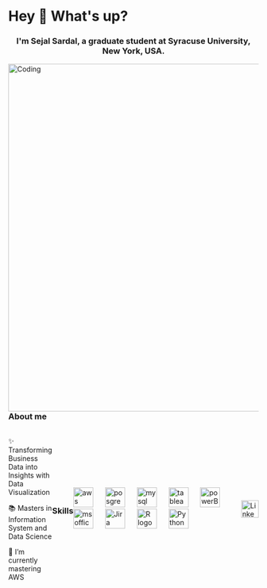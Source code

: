 <h1 align="left">Hey 👋 What's up?</h1>

<div align="left">
  <h3 align="center">I'm Sejal Sardal, a graduate student at Syracuse University, New York, USA.</h3>
  <img align="right" alt="Coding" width="700" src="https://miro.medium.com/v2/resize:fit:4800/format:webp/0*0JBZx8rioVbrR4vJ.gif">
</div>

<h3 align="left">About me</h3>

<!-- GIF aligned to the right -->
<div style="display: flex; align-items: center;">
  <div style="flex: 1;">
    <p>✨ Transforming Business Data into Insights with Data Visualization</p>
    <p>📚 Masters in Information System and Data Science</p>
    <p>🌱 I’m currently mastering AWS</p>
  </div>

<h3 align="left">Skills</h3>

<div align="left">
  <img src="https://cdn.jsdelivr.net/gh/devicons/devicon@latest/icons/amazonwebservices/amazonwebservices-original-wordmark.svg" height="40" alt="aws logo" />
  <img width="16" />
  <img src="https://cdn.jsdelivr.net/gh/devicons/devicon@latest/icons/postgresql/postgresql-original-wordmark.svg" height="40" alt="posgressql logo" />
  <img width="16" />
  <img src="https://cdn.jsdelivr.net/gh/devicons/devicon@latest/icons/mysql/mysql-original-wordmark.svg" height="40" alt="mysql logo" />
  <img width="16" />
  <img src="https://img.icons8.com/color/48/tableau-software.png" height="40" alt="tableau logo" />
  <img width="16" />
  <img src="https://img.icons8.com/color/48/power-bi.png" height="40" alt="powerBI logo" />
  <img width="16" />
  <img src="https://img.icons8.com/color/48/microsoft-excel-2019--v1.png" height="40" alt="ms office logo" />
  <img width="16" />
  <img src="https://cdn.jsdelivr.net/gh/devicons/devicon@latest/icons/jiraalign/jiraalign-original.svg" height="40" alt="Jira logo" />
  <img width="16" />
  <img src="https://cdn.jsdelivr.net/gh/devicons/devicon@latest/icons/r/r-original.svg" height="40" alt="R logo" />
  <img width="16" />
  <img src="https://img.icons8.com/fluency/48/python.png" height="40" alt="Python logo" />
  <img width="16" />
</div>

<!-- LinkedIn Badge -->
<div align="left">
  <a href="https://www.linkedin.com/in/sejal-sardal/" target="_blank">
    <img src="https://img.shields.io/static/v1?message=LinkedIn&logo=linkedin&label=&color=0077B5&logoColor=white&labelColor=&style=for-the-badge" height="35" alt="LinkedIn logo" />
  </a>
</div>
